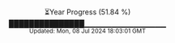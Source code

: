 <p align="center">
⏳Year Progress (51.84 %)<br>
███████████████▁▁▁▁▁▁▁▁▁▁▁▁▁▁▁ <br>
<sub>Updated: Mon, 08 Jul 2024 18:03:01 GMT</sub>
</p>

